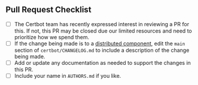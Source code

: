 ## Pull Request Checklist

- [ ] The Certbot team has recently expressed interest in reviewing a PR for this. If not, this PR may be closed due our limited resources and need to prioritize how we spend them.
- [ ] If the change being made is to a [distributed component](https://certbot.eff.org/docs/contributing.html#code-components-and-layout), edit the `main` section of `certbot/CHANGELOG.md` to include a description of the change being made.
- [ ] Add or update any documentation as needed to support the changes in this PR.
- [ ] Include your name in `AUTHORS.md` if you like.
